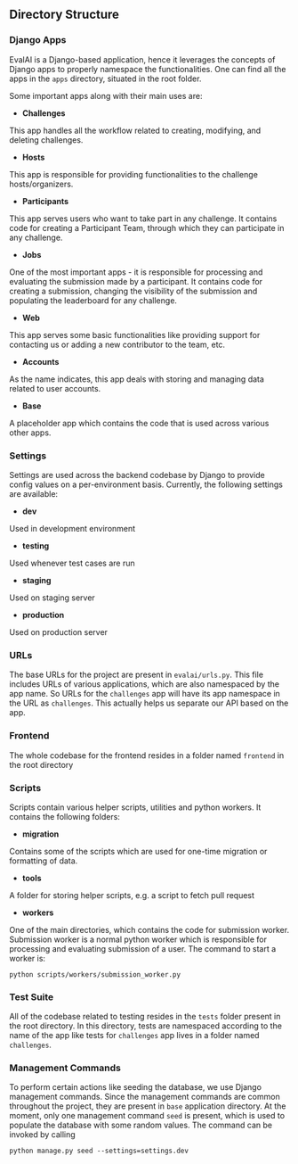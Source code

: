 ## Directory Structure

### Django Apps

EvalAI is a Django-based application, hence it leverages the concepts of Django apps to properly namespace the functionalities. One can find all the apps in the `apps` directory, situated in the root folder.

Some important apps along with their main uses are:

* **Challenges**

This app handles all the workflow related to creating, modifying, and deleting challenges.

* **Hosts**

This app is responsible for providing functionalities to the challenge hosts/organizers.

* **Participants**

This app serves users who want to take part in any challenge. It contains code for creating a Participant Team, through which they can participate in any challenge.

* **Jobs**

One of the most important apps - it is responsible for processing and evaluating the submission made by a participant. It contains code for creating a submission, changing the visibility of the submission and populating the leaderboard for any challenge.

* **Web**

This app serves some basic functionalities like providing support for contacting us or adding a new contributor to the team, etc.

* **Accounts**

As the name indicates, this app deals with storing and managing data related to user accounts.

* **Base**

A placeholder app which contains the code that is used across various other apps.


### Settings

Settings are used across the backend codebase by Django to provide config values on a per-environment basis. Currently, the following settings are available:

* **dev**

Used in development environment

* **testing**

Used whenever test cases are run

* **staging**

Used on staging server

* **production**

Used on production server

### URLs

The base URLs for the project are present in `evalai/urls.py`. This file includes URLs of various applications, which are also namespaced by the app name. So URLs for the `challenges` app will have its app namespace in the URL as `challenges`. This actually helps us separate our API based on the app.


### Frontend

The whole codebase for the frontend resides in a folder named `frontend` in the root directory


### Scripts

Scripts contain various helper scripts, utilities and python workers. It contains the following folders:

* **migration**

Contains some of the scripts which are used for one-time migration or formatting of data.

* **tools**

A folder for storing helper scripts, e.g. a script to fetch pull request

* **workers**

One of the main directories, which contains the code for submission worker. Submission worker is a normal python worker which is responsible for processing and evaluating submission of a user. The command to start a worker is:

```
python scripts/workers/submission_worker.py
```

### Test Suite

All of the codebase related to testing resides in the `tests` folder present in the root directory. In this directory, tests are namespaced according to the name of the app like tests for `challenges` app lives in a folder named `challenges`.

### Management Commands

To perform certain actions like seeding the database, we use Django management commands. Since the management commands are common throughout the project, they are present in `base` application directory. At the moment, only one management command `seed` is present, which is used to populate the database with some random values. The command can be invoked by calling

```
python manage.py seed --settings=settings.dev
```
